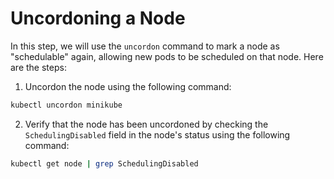 # Uncordoning a Node

In this step, we will use the `uncordon` command to mark a node as "schedulable" again, allowing new pods to be scheduled on that node. Here are the steps:

1. Uncordon the node using the following command:

```bash
kubectl uncordon minikube
```

2. Verify that the node has been uncordoned by checking the `SchedulingDisabled` field in the node's status using the following command:

```bash
kubectl get node | grep SchedulingDisabled
```
